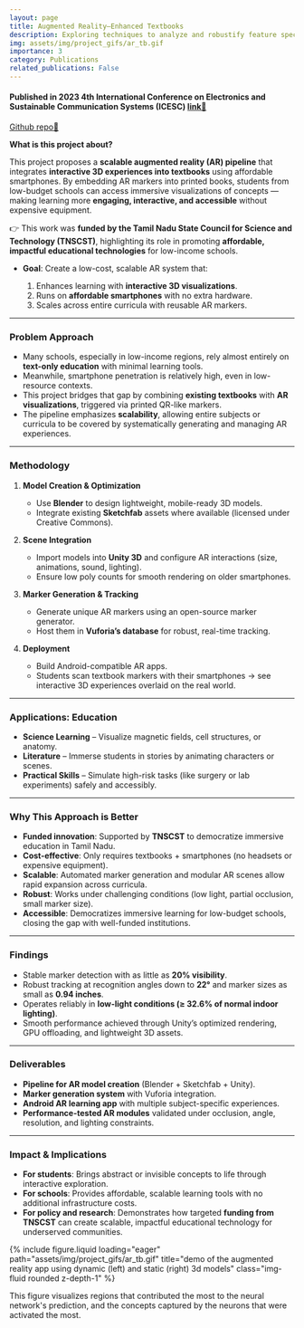 ```yaml
---
layout: page
title: Augmented Reality–Enhanced Textbooks
description: Exploring techniques to analyze and robustify feature specific dissections of neural networks
img: assets/img/project_gifs/ar_tb.gif
importance: 3
category: Publications
related_publications: False
---
```


#### Published in 2023 4th International Conference on Electronics and Sustainable Communication Systems (ICESC)  [link🔗](https://link.springer.com/chapter/10.1007/978-981-99-0838-7_21)

[Github repo🔗](https://github.com/kumar-selvakumaran/explainable_hardhat_detection)

**What is this project about?**

This project proposes a **scalable augmented reality (AR) pipeline** that integrates **interactive 3D experiences into textbooks** using affordable smartphones. By embedding AR markers into printed books, students from low-budget schools can access immersive visualizations of concepts — making learning more **engaging, interactive, and accessible** without expensive equipment.

👉 This work was **funded by the Tamil Nadu State Council for Science and Technology (TNSCST)**, highlighting its role in promoting **affordable, impactful educational technologies** for low-income schools.

* **Goal**: Create a low-cost, scalable AR system that:

  1. Enhances learning with **interactive 3D visualizations**.
  2. Runs on **affordable smartphones** with no extra hardware.
  3. Scales across entire curricula with reusable AR markers.

---

### Problem Approach

* Many schools, especially in low-income regions, rely almost entirely on **text-only education** with minimal learning tools.
* Meanwhile, smartphone penetration is relatively high, even in low-resource contexts.
* This project bridges that gap by combining **existing textbooks** with **AR visualizations**, triggered via printed QR-like markers.
* The pipeline emphasizes **scalability**, allowing entire subjects or curricula to be covered by systematically generating and managing AR experiences.

---

### Methodology

1. **Model Creation & Optimization**

   * Use **Blender** to design lightweight, mobile-ready 3D models.
   * Integrate existing **Sketchfab** assets where available (licensed under Creative Commons).

2. **Scene Integration**

   * Import models into **Unity 3D** and configure AR interactions (size, animations, sound, lighting).
   * Ensure low poly counts for smooth rendering on older smartphones.

3. **Marker Generation & Tracking**

   * Generate unique AR markers using an open-source marker generator.
   * Host them in **Vuforia’s database** for robust, real-time tracking.

4. **Deployment**

   * Build Android-compatible AR apps.
   * Students scan textbook markers with their smartphones → see interactive 3D experiences overlaid on the real world.

---

### Applications: Education

* **Science Learning** – Visualize magnetic fields, cell structures, or anatomy.
* **Literature** – Immerse students in stories by animating characters or scenes.
* **Practical Skills** – Simulate high-risk tasks (like surgery or lab experiments) safely and accessibly.

---

### Why This Approach is Better

* **Funded innovation**: Supported by **TNSCST** to democratize immersive education in Tamil Nadu.
* **Cost-effective**: Only requires textbooks + smartphones (no headsets or expensive equipment).
* **Scalable**: Automated marker generation and modular AR scenes allow rapid expansion across curricula.
* **Robust**: Works under challenging conditions (low light, partial occlusion, small marker size).
* **Accessible**: Democratizes immersive learning for low-budget schools, closing the gap with well-funded institutions.

---

### Findings

* Stable marker detection with as little as **20% visibility**.
* Robust tracking at recognition angles down to **22°** and marker sizes as small as **0.94 inches**.
* Operates reliably in **low-light conditions (≥ 32.6% of normal indoor lighting)**.
* Smooth performance achieved through Unity’s optimized rendering, GPU offloading, and lightweight 3D assets.

---

### Deliverables

* **Pipeline for AR model creation** (Blender + Sketchfab + Unity).
* **Marker generation system** with Vuforia integration.
* **Android AR learning app** with multiple subject-specific experiences.
* **Performance-tested AR modules** validated under occlusion, angle, resolution, and lighting constraints.

---

### Impact & Implications

* **For students**: Brings abstract or invisible concepts to life through interactive exploration.
* **For schools**: Provides affordable, scalable learning tools with no additional infrastructure costs.
* **For policy and research**: Demonstrates how targeted **funding from TNSCST** can create scalable, impactful educational technology for underserved communities.

{% include figure.liquid loading="eager" path="assets/img/project_gifs/ar_tb.gif" title="demo of the augmented reality app using dynamic (left) and static (right) 3d models" class="img-fluid rounded z-depth-1" %}
<div class="caption">
    This figure visualizes regions that contributed the most to the neural network's prediction, and the concepts captured by the neurons that were activated the most.
</div>
